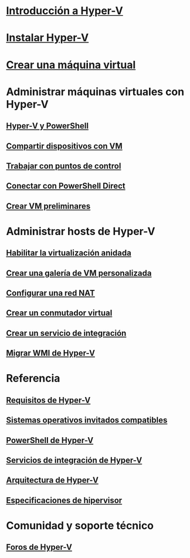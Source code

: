 # [Introducción a Hyper-V](./about/index.md)
# [Instalar Hyper-V](quick-start/enable-hyper-v.md)
# [Crear una máquina virtual](quick-start/quick-create-virtual-machine.md)

# Administrar máquinas virtuales con Hyper-V
## [Hyper-V y PowerShell](quick-start/try-hyper-v-powershell.md)
## [Compartir dispositivos con VM](user-guide/enhanced-session-mode.md)
## [Trabajar con puntos de control](user-guide/checkpoints.md)
## [Conectar con PowerShell Direct](user-guide/powershell-direct.md)
## [Crear VM preliminares](user-guide/create-pre-release-vm.md)

# Administrar hosts de Hyper-V
## [Habilitar la virtualización anidada](user-guide/nested-virtualization.md)
## [Crear una galería de VM personalizada](user-guide/custom-gallery.md)
## [Configurar una red NAT](user-guide/setup-nat-network.md)
## [Crear un conmutador virtual](quick-start/connect-to-network.md)
## [Crear un servicio de integración](user-guide/make-integration-service.md)
## [Migrar WMI de Hyper-V](user-guide/refactor-wmiv1-to-wmiv2.md)

# Referencia
## [Requisitos de Hyper-V](reference/hyper-v-requirements.md)
## [Sistemas operativos invitados compatibles](about/supported-guest-os.md)
## [PowerShell de Hyper-V](https://technet.microsoft.com/library/hh848559.aspx)
## [Servicios de integración de Hyper-V](reference/integration-services.md)
## [Arquitectura de Hyper-V](reference/hyper-v-architecture.md)
## [Especificaciones de hipervisor](reference/tlfs.md)

# Comunidad y soporte técnico
## [Foros de Hyper-V](https://social.technet.microsoft.com/Forums/windowsserver/en-US/home?forum=winserverhyperv)
